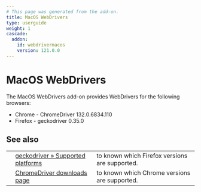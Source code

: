 ```yaml
---
# This page was generated from the add-on.
title: MacOS WebDrivers
type: userguide
weight: 1
cascade:
  addon:
    id: webdrivermacos
    version: 121.0.0
---
```


# MacOS WebDrivers


The MacOS WebDrivers add-on provides WebDrivers for the following browsers:

* Chrome - ChromeDriver 132.0.6834.110
* Firefox - geckodriver 0.35.0

## See also

|   |                                                                                                                           |                                                |
|---|---------------------------------------------------------------------------------------------------------------------------|------------------------------------------------|
|   | [geckodriver » Supported platforms](https://firefox-source-docs.mozilla.org/testing/geckodriver/geckodriver/Support.html) | to known which Firefox versions are supported. |
|   | [ChromeDriver downloads page](https://chromedriver.chromium.org/downloads)                                                | to known which Chrome versions are supported.  |
